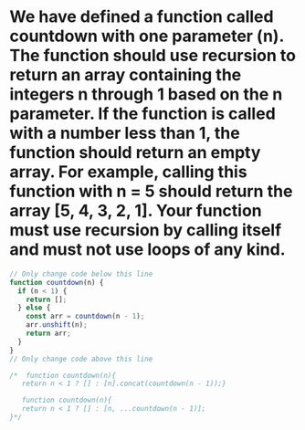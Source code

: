 # We have defined a function called countdown with one parameter (n). The function should use recursion to return an array containing the integers n through 1 based on the n parameter. If the function is called with a number less than 1, the function should return an empty array. For example, calling this function with n = 5 should return the array [5, 4, 3, 2, 1]. Your function must use recursion by calling itself and must not use loops of any kind.

```javascript
// Only change code below this line
function countdown(n) {
  if (n < 1) {
    return [];
  } else {
    const arr = countdown(n - 1);
    arr.unshift(n);
    return arr;
  }
}
// Only change code above this line

/*  function countdown(n){
   return n < 1 ? [] : [n].concat(countdown(n - 1));}

   function countdown(n){
   return n < 1 ? [] : [n, ...countdown(n - 1)];
}*/
```
